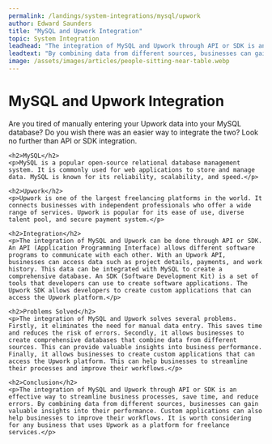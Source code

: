 ```yaml
---
permalink: /landings/system-integrations/mysql/upwork
author: Edward Saunders
title: "MySQL and Upwork Integration"
topic: System Integration
leadhead: "The integration of MySQL and Upwork through API or SDK is an effective way to streamline business processes, save time, and reduce errors"
leadtext: "By combining data from different sources, businesses can gain valuable insights into their performance. Custom applications can also help businesses to improve their workflows. It is worth considering for any business that uses Upwork as a platform for freelance services."
image: /assets/images/articles/people-sitting-near-table.webp
---
```

<div class="arttext">	<h1>MySQL and Upwork Integration</h1>
	<p>Are you tired of manually entering your Upwork data into your MySQL database? Do you wish there was an easier way to integrate the two? Look no further than API or SDK integration.</p>
	
	<h2>MySQL</h2>
	<p>MySQL is a popular open-source relational database management system. It is commonly used for web applications to store and manage data. MySQL is known for its reliability, scalability, and speed.</p>
	
	<h2>Upwork</h2>
	<p>Upwork is one of the largest freelancing platforms in the world. It connects businesses with independent professionals who offer a wide range of services. Upwork is popular for its ease of use, diverse talent pool, and secure payment system.</p>
	
	<h2>Integration</h2>
	<p>The integration of MySQL and Upwork can be done through API or SDK. An API (Application Programming Interface) allows different software programs to communicate with each other. With an Upwork API, businesses can access data such as project details, payments, and work history. This data can be integrated with MySQL to create a comprehensive database. An SDK (Software Development Kit) is a set of tools that developers can use to create software applications. The Upwork SDK allows developers to create custom applications that can access the Upwork platform.</p>
	
	<h2>Problems Solved</h2>
	<p>The integration of MySQL and Upwork solves several problems. Firstly, it eliminates the need for manual data entry. This saves time and reduces the risk of errors. Secondly, it allows businesses to create comprehensive databases that combine data from different sources. This can provide valuable insights into business performance. Finally, it allows businesses to create custom applications that can access the Upwork platform. This can help businesses to streamline their processes and improve their workflows.</p>
	
	<h2>Conclusion</h2>
	<p>The integration of MySQL and Upwork through API or SDK is an effective way to streamline business processes, save time, and reduce errors. By combining data from different sources, businesses can gain valuable insights into their performance. Custom applications can also help businesses to improve their workflows. It is worth considering for any business that uses Upwork as a platform for freelance services.</p>
</div>